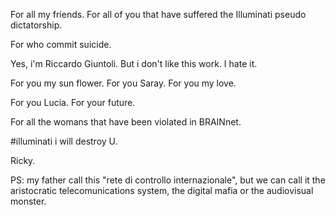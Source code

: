 For all my friends. For all of you that have suffered the Illuminati pseudo dictatorship.

For who commit suicide.

Yes, i'm Riccardo Giuntoli. But i don't like this work. I hate it.

For you my sun flower. For you Saray. For you my love.

For you Lucia. For your future.

For all the womans that have been violated in BRAINnet.

#illuminati i will destroy U.

Ricky.

PS: my father call this "rete di controllo internazionale", but we can call it the aristocratic telecomunications system, the digital mafia or the audiovisual monster.
